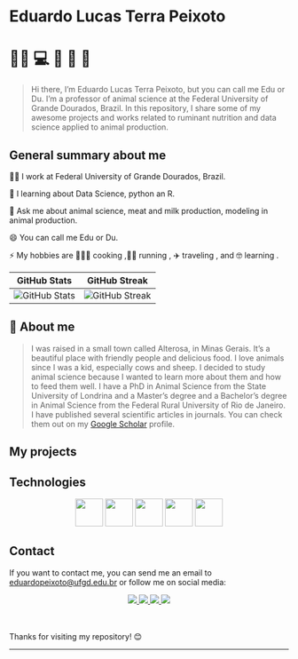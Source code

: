 # Eduardo Lucas Terra Peixoto 
# 👨‍🔬 💻 🔬 🐄 🐏 

> Hi there, I’m Eduardo Lucas Terra Peixoto, but you can call me Edu or Du. I’m a professor of animal science at the Federal University of Grande Dourados, Brazil. In this repository, I share some of my awesome projects and works related to ruminant nutrition and data science applied to animal production.


## General summary about me

👩‍💻 I work at Federal University of Grande Dourados, Brazil. 

🧠 I learning about Data Science, python an R.

💬 Ask me about animal science, meat and milk production, modeling in animal production.

😄 You can call me Edu or Du.

⚡️ My hobbies are 👨🏻‍🍳 cooking ,🏃‍♂️ running , ✈️ traveling , and 🤓 learning .

<table>
  <thead>
    <tr>
      <th>GitHub Stats</th>
      <th>GitHub Streak</th>
    </tr>
  </thead>
  <tbody>
    <tr>
      <td>
        <img src="https://github-readme-stats.vercel.app/api?username=eltpeixoto&theme=transparent&bg_color=000&border_color=098a34&show_icons=true&icon_color=098a34&title_color=098a34&text_color=FFF" alt="GitHub Stats">
      </td>
      <td>
        <img src="https://streak-stats.demolab.com?user=eltpeixoto&theme=soft-green&hide_border=true&locale=pt_BR&date_format=j%20M%5B%20Y%5D&mode=weekly" alt="GitHub Streak">
      </td>
    </tr>
  </tbody>
</table>

## 🚀 About me
> I was raised in a small town called Alterosa, in Minas Gerais. It’s a beautiful place with friendly people and delicious food. I love animals since I was a kid, especially cows and sheep. I decided to study animal science because I wanted to learn more about them and how to feed them well. I have a PhD in Animal Science from the State University of Londrina and a Master’s degree and a Bachelor’s degree in Animal Science from the Federal Rural University of Rio de Janeiro. I have published several scientific articles in journals. You can check them out on my [Google Scholar](https://scholar.google.com/citations?user=-OTe968AAAAJ&hl=pt-BR) profile.

## My projects



## Technologies
<div align="center" width="100%">
    <img src="https://cdn.jsdelivr.net/gh/devicons/devicon/icons/r/r-original.svg" width="50"/>
    <img src="https://cdn.jsdelivr.net/gh/devicons/devicon/icons/rstudio/rstudio-original.svg" width="50" />          
    <img src="https://cdn.jsdelivr.net/gh/devicons/devicon/icons/python/python-original.svg" width="50" />     
    <img src="https://cdn.jsdelivr.net/gh/devicons/devicon/icons/html5/html5-original-wordmark.svg" width="50" />
    <img src="https://cdn.jsdelivr.net/gh/devicons/devicon/icons/github/github-original-wordmark.svg" width="50"/>          
</div>

## Contact
If you want to contact me, you can send me an email to eduardopeixoto@ufgd.edu.br or follow me on social media:

<div align="center" width="100%">
  <div display="flex">
    <a href="https://www.linkedin.com/in/eduardo-lucas-terra-peixoto-46716a211/">
      <img src="https://img.shields.io/badge/LinkedIn-000?style=for-the-badge&logo=linkedin&logoColor=098a34" />
    </a>
    <a href="https://github.com/eltpeixoto">
      <img src="https://img.shields.io/badge/Github-000?style=for-the-badge&logo=Github&logoColor=098a34" />        
    </a>
    <a href="https://instagram.com/eduardo_lucastp?igshid=NzZlODBkYWE4Ng==">
      <img src="https://img.shields.io/badge/Instagram-000?style=for-the-badge&logo=instagram&logoColor=098a34" />
    </a>
    <a href="https://wa.me/+5567992196430">
      <img src="https://img.shields.io/badge/WhatsApp-25D366?style=for-the-badge&logo=whatsapp&logoColor=098a34" />
    </a>
  </div>
</div>
<br>
<br>

   
Thanks for visiting my repository! 😊
****
